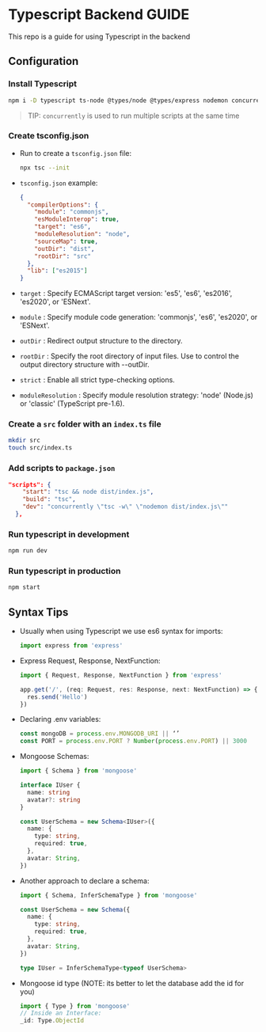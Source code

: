 # Typescript Backend GUIDE

This repo is a guide for using Typescript in the backend

## Configuration

### Install Typescript

```bash
npm i -D typescript ts-node @types/node @types/express nodemon concurrently
```

> TIP: `concurrently` is used to run multiple scripts at the same time

### Create tsconfig.json

- Run to create a `tsconfig.json` file:

  ```bash
  npx tsc --init
  ```

- `tsconfig.json` example:

  ```json
  {
    "compilerOptions": {
      "module": "commonjs",
      "esModuleInterop": true,
      "target": "es6",
      "moduleResolution": "node",
      "sourceMap": true,
      "outDir": "dist",
      "rootDir": "src"
    },
    "lib": ["es2015"]
  }
  ```

- `target` : Specify ECMAScript target version: 'es5', 'es6', 'es2016', 'es2020', or 'ESNext'.
- `module` : Specify module code generation: 'commonjs', 'es6', 'es2020', or 'ESNext'.
- `outDir` : Redirect output structure to the directory.
- `rootDir` : Specify the root directory of input files. Use to control the output directory structure with --outDir.
- `strict` : Enable all strict type-checking options.
- `moduleResolution` : Specify module resolution strategy: 'node' (Node.js) or 'classic' (TypeScript pre-1.6).

### Create a `src` folder with an `index.ts` file

```bash
mkdir src
touch src/index.ts
```

### Add scripts to `package.json`

```json
"scripts": {
    "start": "tsc && node dist/index.js",
    "build": "tsc",
    "dev": "concurrently \"tsc -w\" \"nodemon dist/index.js\""
  },
```

### Run typescript in development

```bash
npm run dev
```

### Run typescript in production

```bash
npm start
```

## Syntax Tips

- Usually when using Typescript we use es6 syntax for imports:

  ```typescript
  import express from 'express'
  ```

- Express Request, Response, NextFunction:

  ```typescript
  import { Request, Response, NextFunction } from 'express'

  app.get('/', (req: Request, res: Response, next: NextFunction) => {
    res.send('Hello')
  })
  ```

- Declaring .env variables:

  ```typescript
  const mongoDB = process.env.MONGODB_URI || ‘’
  const PORT = process.env.PORT ? Number(process.env.PORT) || 3000
  ```

- Mongoose Schemas:

  ```typescript
  import { Schema } from 'mongoose'

  interface IUser {
    name: string
    avatar?: string
  }

  const UserSchema = new Schema<IUser>({
    name: {
      type: string,
      required: true,
    },
    avatar: String,
  })
  ```

- Another approach to declare a schema:

  ```typescript
  import { Schema, InferSchemaType } from 'mongoose'

  const UserSchema = new Schema({
    name: {
      type: string,
      required: true,
    },
    avatar: String,
  })

  type IUser = InferSchemaType<typeof UserSchema>
  ```

- Mongoose id type (NOTE: its better to let the database add the id for you)

  ```typescript
  import { Type } from 'mongoose'
  // Inside an Interface:
  _id: Type.ObjectId
  ```
